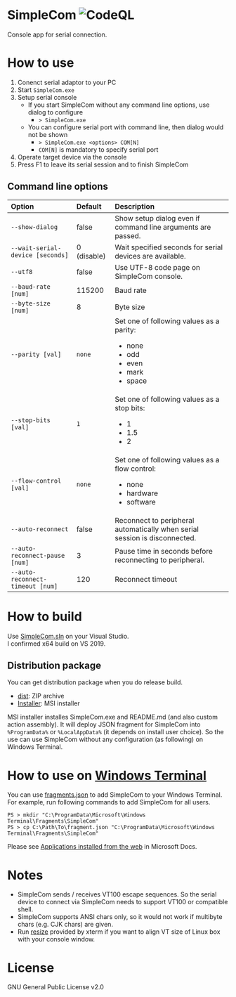 SimpleCom
![CodeQL](../../workflows/CodeQL/badge.svg)
===================

Console app for serial connection.

# How to use

1. Conenct serial adaptor to your PC
2. Start `SimpleCom.exe`
3. Setup serial console
    * If you start SimpleCom without any command line options, use dialog to configure
        * `> SimpleCom.exe`
    * You can configure serial port with command line, then dialog would not be shown
        * `> SimpleCom.exe <options> COM[N]`
        * `COM[N]` is mandatory to specify serial port
4. Operate target device via the console
5. Press F1 to leave its serial session and to finish SimpleCom

## Command line options

| Option | Default | Description |
| :----- | :------ | :---------- |
| `--show-dialog` | false | Show setup dialog even if command line arguments are passed. |
| `--wait-serial-device [seconds]` | 0 (disable) | Wait specified seconds for serial devices are available. |
| `--utf8` | false | Use UTF-8 code page on SimpleCom console. |
| `--baud-rate [num]` | 115200 | Baud rate |
| `--byte-size [num]` | 8 | Byte size |
| `--parity [val]` | `none` | Set one of following values as a parity: <ul><li>none</li><li>odd</li><li>even</li><li>mark</li><li>space</li></ul> |
| `--stop-bits [val]` | `1` | Set one of following values as a stop bits: <ul><li>1</li><li>1.5</li><li>2</li></ul> |
| `--flow-control [val]` | `none` | Set one of following values as a flow control: <ul><li>none</li><li>hardware</li><li>software</li></ul> |
| `--auto-reconnect` | false | Reconnect to peripheral automatically when serial session is disconnected. |
| `--auto-reconnect-pause [num]` | 3 | Pause time in seconds before reconnecting to peripheral. |
| `--auto-reconnect-timeout [num]` | 120 | Reconnect timeout |

# How to build

Use [SimpleCom.sln](https://github.com/YaSuenag/SimpleCom/blob/master/SimpleCom.sln) on your Visual Studio.  
I confirmed x64 build on VS 2019.

## Distribution package

You can get distribution package when you do release build.

* [dist](dist): ZIP archive
* [Installer](Installer): MSI installer

MSI installer installes SimpleCom.exe and README.md (and also custom action assembly). It will deploy JSON fragment for SimpleCom into `%ProgramData%` or `%LocalAppData%` (it depends on install user choice). So the use can use SimpleCom without any configuration (as following) on Windows Terminal.

# How to use on [Windows Terminal](https://github.com/microsoft/terminal)

You can use [fragments.json](fragments.json) to add SimpleCom to your Windows Terminal.  
For example, run following commands to add SimpleCom for all users.

```
PS > mkdir "C:\ProgramData\Microsoft\Windows Terminal\Fragments\SimpleCom"
PS > cp C:\Path\To\fragment.json "C:\ProgramData\Microsoft\Windows Terminal\Fragments\SimpleCom"
```

Please see [Applications installed from the web](https://docs.microsoft.com/ja-jp/windows/terminal/json-fragment-extensions#applications-installed-from-the-web) in Microsoft Docs.

# Notes

* SimpleCom sends / receives VT100 escape sequences. So the serial device to connect via SimpleCom needs to support VT100 or compatible shell.
* SimpleCom supports ANSI chars only, so it would not work if multibyte chars (e.g. CJK chars) are given.
* Run [resize](https://linux.die.net/man/1/resize) provided by xterm if you want to align VT size of Linux box with your console window.

# License

GNU General Public License v2.0

